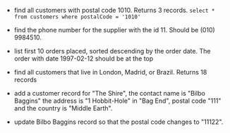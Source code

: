 * find all customers with postal code 1010. Returns 3 records.
`select * from customers where postalCode = '1010'`

* find the phone number for the supplier with the id 11. Should be (010) 9984510.

* list first 10 orders placed, sorted descending by the order date. The order with date 1997-02-12 should be at the top

* find all customers that live in London, Madrid, or Brazil. Returns 18 records

* add a customer record for "The Shire", the contact name is "Bilbo Baggins" the address is "1 Hobbit-Hole" in "Bag End", postal code "111" and the country is "Middle Earth".

* update Bilbo Baggins record so that the postal code changes to "11122".